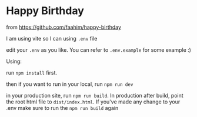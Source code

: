 # Happy Birthday

from https://github.com/faahim/happy-birthday

I am using vite so I can using `.env` file

edit your `.env` as you like. You can refer to `.env.example` for some example :)

Using:

run `npm install` first.

then if you want to run in your local, run `npm run dev`

in your production site, run `npm run build`. In production after build, point the root html file to `dist/index.html`. If you've made any change to your .env make sure to run the `npm run build` again
